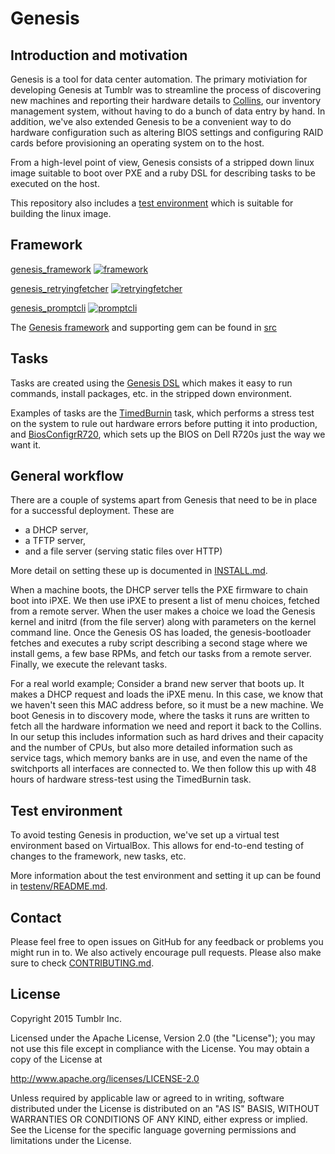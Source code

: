 # Genesis

## Introduction and motivation
Genesis is a tool for data center automation. The primary motiviation for
developing Genesis at Tumblr was to streamline the process of discovering new
machines and reporting their hardware details to 
[Collins](https://github.com/tumblr/collins), our inventory management system,
without having to do a bunch of data entry by hand. In addition, we've also
extended Genesis to be a convenient way to do hardware configuration such as
altering BIOS settings and configuring RAID cards before provisioning an
operating system on to the host.

From a high-level point of view, Genesis consists of a stripped down linux image
suitable to boot over PXE and a ruby DSL for describing tasks to be executed on
the host.

This repository also includes a [test environment](https://github.com/tumblr/genesis/tree/master/testenv) 
which is suitable for building the linux image.

## Framework

[genesis_framework](https://rubygems.org/gems/genesis_framework) [![framework](https://badge.fury.io/rb/genesis_framework.svg)](http://badge.fury.io/rb/genesis_framework)

[genesis_retryingfetcher](https://rubygems.org/gems/genesis_retryingfetcher) [![retryingfetcher](https://badge.fury.io/rb/genesis_retryingfetcher.svg)](http://badge.fury.io/rb/genesis_retryingfetcher)

[genesis_promptcli](https://rubygems.org/gems/genesis_promptcli) [![promptcli](https://badge.fury.io/rb/genesis_promptcli.svg)](http://badge.fury.io/rb/genesis_promptcli)


The [Genesis framework](https://github.com/tumblr/genesis/tree/master/src/framework) and
supporting gem can be found in [src](https://github.com/tumblr/genesis/tree/master/src)

## Tasks
Tasks are created using the [Genesis
DSL](https://github.com/tumblr/genesis/blob/master/tasks/README.md) which makes
it easy to run commands, install packages, etc. in the stripped down
environment.

Examples of tasks are the
[TimedBurnin](https://github.com/tumblr/genesis/blob/master/tasks/TimedBurnin.rb)
task, which performs a stress test on the system to rule out hardware errors
before putting it into production, and
[BiosConfigrR720](https://github.com/tumblr/genesis/blob/master/tasks/BiosConfigrR720.rb),
which sets up the BIOS on Dell R720s just the way we want it.

## General workflow
There are a couple of systems apart from Genesis that need to be in place for a
successful deployment. These are

* a DHCP server,
* a TFTP server,
* and a file server (serving static files over HTTP)

More detail on setting these up is documented in
[INSTALL.md](https://github.com/tumblr/genesis/blob/master/INSTALL.md).

When a machine boots, the DHCP server tells the PXE firmware to chain boot into
iPXE. We then use iPXE to present a list of menu choices, fetched from a remote
server. When the user makes a choice we load the Genesis kernel and initrd (from
the file server) along with parameters on the kernel command line. Once the
Genesis OS has loaded, the genesis-bootloader fetches and executes a ruby script
describing a second stage where we install gems, a few base RPMs, and fetch our
tasks from a remote server. Finally, we execute the relevant tasks.

For a real world example; Consider a brand new server that boots up. It makes a
DHCP request and loads the iPXE menu. In this case, we know that we haven't seen
this MAC address before, so it must be a new machine. We boot Genesis in to
discovery mode, where the tasks it runs are written to fetch all the hardware
information we need and report it back to the Collins. In our setup this
includes information such as hard drives and their capacity and the number of
CPUs, but also more detailed information such as service tags, which memory
banks are in use, and even the name of the switchports all interfaces are
connected to. We then follow this up with 48 hours of hardware stress-test using
the TimedBurnin task.

## Test environment
To avoid testing Genesis in production, we've set up a virtual  test environment
based on VirtualBox. This allows for end-to-end testing of changes to the
framework, new tasks, etc.

More information about the test environment and setting it up can be found in
[testenv/README.md](https://github.com/tumblr/genesis/blob/master/testenv/README.md).

## Contact
Please feel free to open issues on GitHub for any feedback or problems you might
run in to. We also actively encourage pull requests. Please also make
sure to check [CONTRIBUTING.md](https://github.com/tumblr/genesis/blob/master/CONTRIBUTING.md).

## License
Copyright 2015 Tumblr Inc.

Licensed under the Apache License, Version 2.0 (the "License"); you may not use
this file except in compliance with the License. You may obtain a copy of the
License at

http://www.apache.org/licenses/LICENSE-2.0

Unless required by applicable law or agreed to in writing, software distributed
under the License is distributed on an "AS IS" BASIS, WITHOUT WARRANTIES OR
CONDITIONS OF ANY KIND, either express or implied. See the License for the
specific language governing permissions and limitations under the License.
